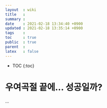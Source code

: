```yaml
---
layout  : wiki
title   : 
summary : 
date    : 2021-02-18 13:34:40 +0900
updated : 2021-02-18 13:35:14 +0900
tags    : 
toc     : true
public  : true
parent  : 
latex   : false
---
```

* TOC
{:toc}

# 우여곡절 끝에... 성공일까?

...
